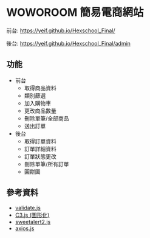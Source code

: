 #  WOWOROOM 簡易電商網站

前台: https://yeif.github.io/Hexschool_Final/

後台: https://yeif.github.io/Hexschool_Final/admin

## 功能

* 前台
    * 取得商品資料
    * 類別篩選
    * 加入購物車
    * 更改商品數量
    * 刪除單筆/全部商品
    * 送出訂單
* 後台
    * 取得訂單資料
    * 訂單詳細資料
    * 訂單狀態更改
    * 刪除單筆/所有訂單
    * 圓餅圖


 ## 參考資料

 * [validate.js ](https://validatejs.org/)
 * [C3.js (圖形化)](https://c3js.org/)
 * [sweetalert2.js](https://sweetalert2.github.io/)
 * [axios.js](https://axios-http.com/docs/intro)